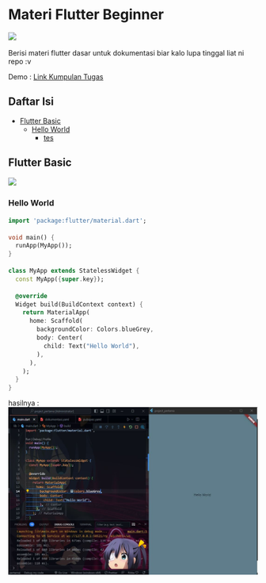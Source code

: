 # Materi Flutter Beginner

<a href="https://jauhariq.github.io/kumpulan-tugas/"><img src="https://i.pinimg.com/originals/75/8f/1c/758f1cd8cede9c3e4711306fc030f4ce.gif"/></a>

Berisi materi flutter dasar untuk dokumentasi biar kalo lupa tinggal liat ni repo :v

Demo : [Link Kumpulan Tugas](https://jauhariq.github.io/Mobile-programming/)

## Daftar Isi

- [Flutter Basic](#flutter-basic)
  - [Hello World](#hello-world)
    - [tes](#tes)

## Flutter Basic

<a href="https://jauhariq.github.io/kumpulan-tugas/"><img src="https://i.pinimg.com/originals/0d/0a/ae/0d0aae238b7f6f4b89a627375bdd2eeb.gif"/></a>

### Hello World
```dart
import 'package:flutter/material.dart';

void main() {
  runApp(MyApp());
}

class MyApp extends StatelessWidget {
  const MyApp({super.key});

  @override
  Widget build(BuildContext context) {
    return MaterialApp(
      home: Scaffold(
        backgroundColor: Colors.blueGrey,
        body: Center(
          child: Text("Hello World"),
        ),
      ),
    );
  }
}
```
hasilnya : 
<img src="https://github.com/Jauhariq/Mobile-programming/raw/materi/assets/helloworld.JPG"/></a>
